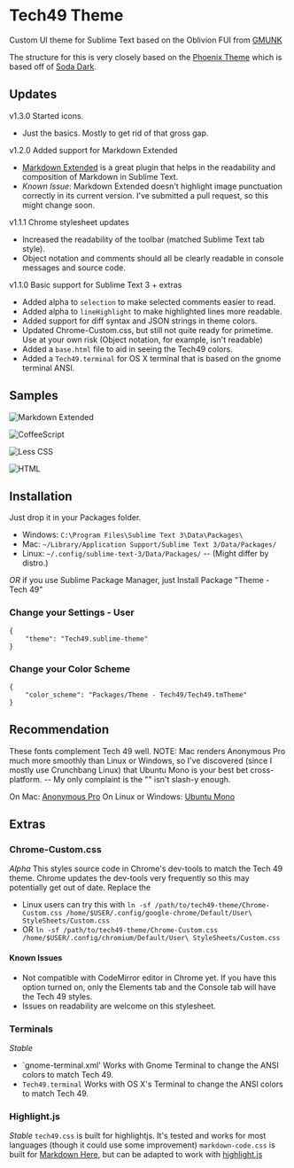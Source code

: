 # Tech49 Theme

Custom UI theme for Sublime Text based on the Oblivion FUI from 
[GMUNK](http://work.gmunk.com/OBLIVION-GFX)

The structure for this is very closely based on the 
[Phoenix Theme](https://github.com/netatoo/phoenix-theme) which is based off of 
[Soda Dark](https://github.com/buymeasoda/soda-theme).

## Updates
v1.3.0 Started icons.
- Just the basics. Mostly to get rid of that gross gap.

v1.2.0 Added support for Markdown Extended
- [Markdown Extended](https://sublime.wbond.net/packages/Markdown%20Extended) is 
  a great plugin that helps in the readability and composition of Markdown in 
  Sublime Text.
- *Known Issue*: Markdown Extended doesn't highlight image punctuation correctly
  in its current version. I've submitted a pull request, so this might change soon.

v1.1.1 Chrome stylesheet updates

- Increased the readability of the toolbar (matched Sublime Text tab style).
- Object notation and comments should all be clearly readable in console messages 
  and source code.

v1.1.0 Basic support for Sublime Text 3 + extras

- Added alpha to `selection` to make selected comments easier to read.
- Added alpha to `lineHighlight` to make highlighted lines more
  readable.
- Added support for diff syntax and JSON strings in theme colors.
- Updated Chrome-Custom.css, but still not quite ready for primetime.
  Use at your own risk (Object notation, for example, isn't readable)
- Added a `base.html` file to aid in seeing the Tech49 colors.
- Added a `Tech49.terminal` for OS X terminal that is based on the gnome terminal ANSI.

## Samples

![Markdown Extended](http://oliverseal.github.io/tech49-theme/screenshots/markdown.png)

![CoffeeScript](http://oliverseal.github.io/tech49-theme/screenshots/coffeescript.png)

![Less CSS](http://oliverseal.github.io/tech49-theme/screenshots/less.png)

![HTML](http://oliverseal.github.io/tech49-theme/screenshots/html.png)

## Installation

Just drop it in your Packages folder. 
- Windows: `C:\Program Files\Sublime Text 3\Data\Packages\`
- Mac: `~/Library/Application Support/Sublime Text 3/Data/Packages/`
- Linux: `~/.config/sublime-text-3/Data/Packages/` -- (Might differ by distro.)

_OR_ if you use Sublime Package Manager, just Install Package "Theme - Tech 49"

### Change your Settings - User 

    {
        "theme": "Tech49.sublime-theme"
    }

### Change your Color Scheme

    {
        "color_scheme": "Packages/Theme - Tech49/Tech49.tmTheme"
    }

## Recommendation

These fonts complement Tech 49 well. NOTE: Mac renders Anonymous Pro much more smoothly
than Linux or Windows, so I've discovered (since I mostly use Crunchbang Linux) that
Ubuntu Mono is your best bet cross-platform. -- My only complaint is the "\" isn't 
slash-y enough.

On Mac:
[Anonymous Pro](http://www.marksimonson.com/fonts/view/anonymous-pro)
On Linux or Windows:
[Ubuntu Mono](http://font.ubuntu.com/)



## Extras

### Chrome-Custom.css
_Alpha_
This styles source code in Chrome's dev-tools to match the Tech 49 theme. Chrome updates the dev-tools
very frequently so this may potentially get out of date.
Replace the 
- Linux users can try this with `ln -sf /path/to/tech49-theme/Chrome-Custom.css /home/$USER/.config/google-chrome/Default/User\ StyleSheets/Custom.css`
- OR `ln -sf /path/to/tech49-theme/Chrome-Custom.css /home/$USER/.config/chromium/Default/User\ StyleSheets/Custom.css`



#### Known Issues
- Not compatible with CodeMirror editor in Chrome yet. If you have
  this option turned on, only the Elements tab and the Console tab
  will have the Tech 49 styles.
- Issues on readability are welcome on this stylesheet.

### Terminals
_Stable_
- `gnome-terminal.xml' Works with Gnome Terminal to change the ANSI colors to match Tech 49.
- `Tech49.terminal` Works with OS X's Terminal to change the ANSI colors to match Tech 49.


### Highlight.js
_Stable_
`tech49.css` is built for highlightjs. It's tested and works for most languages (though it could use some improvement)
`markdown-code.css` is built for [Markdown Here](http://markdown-here.com/), but can 
be adapted to work with [highlight.js](http://softwaremaniacs.org/soft/highlight/en/)
